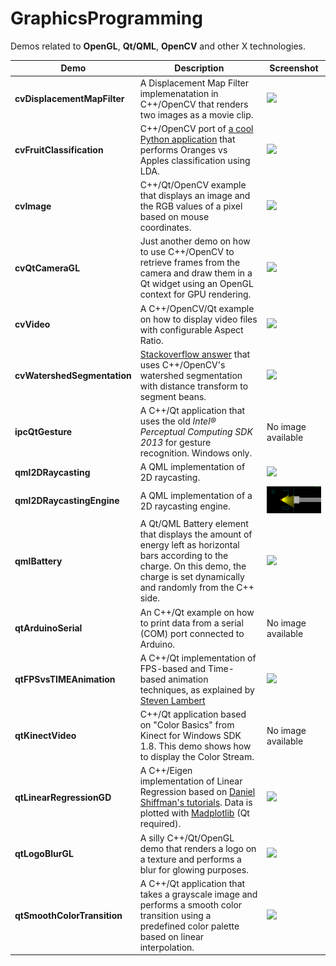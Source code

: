 GraphicsProgramming
===================

Demos related to **OpenGL**, **Qt/QML**, **OpenCV** and other X technologies.

Demo                       | Description             	       | Screenshot    
----------------------------------|----------------------------------------|----------------------------------------
**cvDisplacementMapFilter** | A Displacement Map Filter implemenatation in C++/OpenCV that renders two images as a movie clip. | <img src="cvDisplacementMapFilter/screenshot.gif" width="200"/> 
**cvFruitClassification** | C++/OpenCV port of [a cool Python application](http://github.com/eliezerb/FruitClassification) that performs Oranges vs Apples classification using LDA. | <img src="cvFruitClassification/screenshot.jpg" width="200"/> 
**cvImage** | C++/Qt/OpenCV example that displays an image and the RGB values of a pixel based on mouse coordinates. | <img src="cvImage/screenshot.jpg" width="200"/> 
**cvQtCameraGL** | Just another demo on how to use C++/OpenCV to retrieve frames from the camera and draw them in a Qt widget using an OpenGL context for GPU rendering. | <img src="cvQtCameraGL/screenshot.gif" width="200"/> 
**cvVideo** | A C++/OpenCV/Qt example on how to display video files with configurable Aspect Ratio. | <img src="cvVideo/screenshot.gif" width="200"/>
**cvWatershedSegmentation** | [Stackoverflow answer](https://stackoverflow.com/a/25851951/176769) that uses C++/OpenCV's watershed segmentation with distance transform to segment beans. | <img src="cvWatershedSegmentation/screenshot.jpg" width="200"/> 
**ipcQtGesture** | A C++/Qt application that uses the old *Intel® Perceptual Computing SDK 2013* for gesture recognition. Windows only. | No image available
**qml2DRaycasting** | A QML implementation of 2D raycasting. | <img src="qml2DRaycasting/screenshot.gif" width="200"/> 
**qml2DRaycastingEngine** | A QML implementation of a 2D raycasting engine. | <img src="qml2DRaycastingEngine/screenshot.gif" width="200"/> 
**qmlBattery** | A Qt/QML Battery element that displays the amount of energy left as horizontal bars according to the charge. On this demo, the charge is set dynamically and randomly from the C++ side. | <img src="qmlBattery/screenshot.gif" width="200"/> 
**qtArduinoSerial** | An C++/Qt example on how to print data from a serial (COM) port connected to Arduino. | No image available
**qtFPSvsTIMEAnimation** | A C++/Qt implementation of FPS-based and Time-based animation techniques, as explained by [Steven Lambert](http://blog.sklambert.com/using-time-based-animation-implement/) | <img src="qtFPSvsTIMEAnimation/screenshot.gif" width="180"/> 
**qtKinectVideo** | C++/Qt application based on "Color Basics" from Kinect for Windows SDK 1.8. This demo shows how to display the Color Stream. | No image available
**qtLinearRegressionGD** | A C++/Eigen implementation of Linear Regression based on [Daniel Shiffman's tutorials](https://www.youtube.com/watch?v=szXbuO3bVRk). Data is plotted with [Madplotlib](https://github.com/madplotlib/madplotlib) (Qt required). | <img src="qtLinearRegressionGD/screenshot.jpg" width="200"/> 
**qtLogoBlurGL** | A silly C++/Qt/OpenGL demo that renders a logo on a texture and performs a blur for glowing purposes. | <img src="qtLogoBlurGL/screenshot.jpg" width="200"/> 
**qtSmoothColorTransition** | A C++/Qt application that takes a grayscale image and performs a smooth color transition using a predefined color palette based on linear interpolation. | <img src="qtSmoothColorTransition/screenshot.jpg" width="200"/> 

